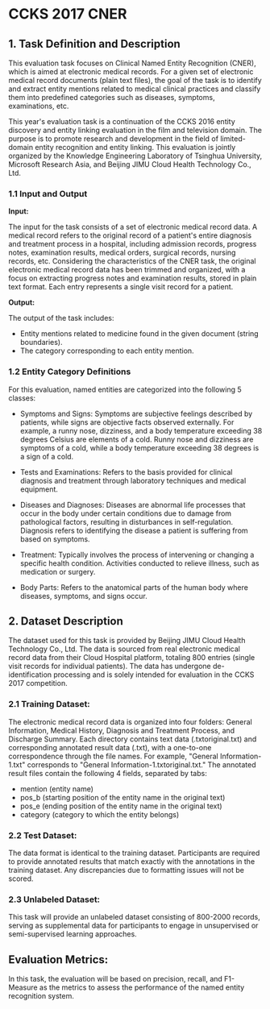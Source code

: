 # CCKS 2017 CNER

## 1. Task Definition and Description

This evaluation task focuses on Clinical Named Entity Recognition (CNER), which is aimed at electronic medical records. For a given set of electronic medical record documents (plain text files), the goal of the task is to identify and extract entity mentions related to medical clinical practices and classify them into predefined categories such as diseases, symptoms, examinations, etc.

This year's evaluation task is a continuation of the CCKS 2016 entity discovery and entity linking evaluation in the film and television domain. The purpose is to promote research and development in the field of limited-domain entity recognition and entity linking. This evaluation is jointly organized by the Knowledge Engineering Laboratory of Tsinghua University, Microsoft Research Asia, and Beijing JIMU Cloud Health Technology Co., Ltd.


### 1.1 Input and Output

**Input:**

The input for the task consists of a set of electronic medical record data. A medical record refers to the original record of a patient's entire diagnosis and treatment process in a hospital, including admission records, progress notes, examination results, medical orders, surgical records, nursing records, etc. Considering the characteristics of the CNER task, the original electronic medical record data has been trimmed and organized, with a focus on extracting progress notes and examination results, stored in plain text format. Each entry represents a single visit record for a patient.

**Output:**

The output of the task includes:
- Entity mentions related to medicine found in the given document (string boundaries).
- The category corresponding to each entity mention.


### 1.2 Entity Category Definitions

For this evaluation, named entities are categorized into the following 5 classes:

- Symptoms and Signs: Symptoms are subjective feelings described by patients, while signs are objective facts observed externally. For example, a runny nose, dizziness, and a body temperature exceeding 38 degrees Celsius are elements of a cold. Runny nose and dizziness are symptoms of a cold, while a body temperature exceeding 38 degrees is a sign of a cold.

- Tests and Examinations: Refers to the basis provided for clinical diagnosis and treatment through laboratory techniques and medical equipment.

- Diseases and Diagnoses: Diseases are abnormal life processes that occur in the body under certain conditions due to damage from pathological factors, resulting in disturbances in self-regulation. Diagnosis refers to identifying the disease a patient is suffering from based on symptoms.

- Treatment: Typically involves the process of intervening or changing a specific health condition. Activities conducted to relieve illness, such as medication or surgery.

- Body Parts: Refers to the anatomical parts of the human body where diseases, symptoms, and signs occur.

## 2. Dataset Description

The dataset used for this task is provided by Beijing JIMU Cloud Health Technology Co., Ltd. The data is sourced from real electronic medical record data from their Cloud Hospital platform, totaling 800 entries (single visit records for individual patients). The data has undergone de-identification processing and is solely intended for evaluation in the CCKS 2017 competition.


### 2.1 Training Dataset:

The electronic medical record data is organized into four folders: General Information, Medical History, Diagnosis and Treatment Process, and Discharge Summary.
Each directory contains text data (.txtoriginal.txt) and corresponding annotated result data (.txt), with a one-to-one correspondence through the file names. For example, "General Information-1.txt" corresponds to "General Information-1.txtoriginal.txt."
The annotated result files contain the following 4 fields, separated by tabs:
- mention (entity name)
- pos_b (starting position of the entity name in the original text)
- pos_e (ending position of the entity name in the original text)
- category (category to which the entity belongs)

### 2.2 Test Dataset:

The data format is identical to the training dataset. Participants are required to provide annotated results that match exactly with the annotations in the training dataset. Any discrepancies due to formatting issues will not be scored.

### 2.3 Unlabeled Dataset:

This task will provide an unlabeled dataset consisting of 800-2000 records, serving as supplemental data for participants to engage in unsupervised or semi-supervised learning approaches.

## Evaluation Metrics:

In this task, the evaluation will be based on precision, recall, and F1-Measure as the metrics to assess the performance of the named entity recognition system.